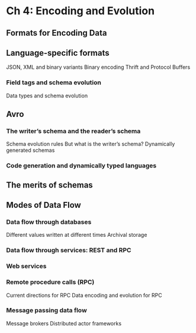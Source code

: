 # Ch 4: Encoding and Evolution
## Formats for Encoding Data
## Language-specific formats
JSON, XML and binary variants
Binary encoding
Thrift and Protocol Buffers
### Field tags and schema evolution
Data types and schema evolution
## Avro
### The writer’s schema and the reader’s schema
Schema evolution rules
But what is the writer’s schema?
Dynamically generated schemas
### Code generation and dynamically typed languages
## The merits of schemas
## Modes of Data Flow
### Data flow through databases
Different values written at different times
Archival storage
### Data flow through services: REST and RPC
### Web services
### Remote procedure calls (RPC)
Current directions for RPC
Data encoding and evolution for RPC
### Message passing data flow
Message brokers
Distributed actor frameworks
